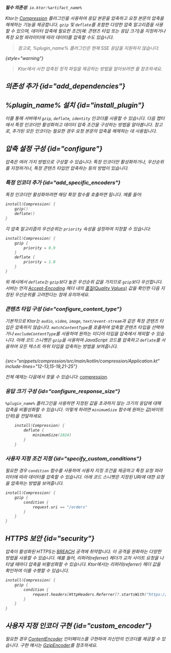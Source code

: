 [//]: # (title: 압축)

<show-structure for="chapter" depth="2"/>
<primary-label ref="server-plugin"/>

<var name="artifact_name" value="ktor-server-compression"/>
<var name="package_name" value="io.ktor.server.plugins.compression"/>
<var name="plugin_name" value="Compression"/>

<tldr>
<p>
<b>필수 의존성</b>: <code>io.ktor:%artifact_name%</code>
</p>
<var name="example_name" value="compression"/>
<include from="lib.topic" element-id="download_example"/>
<include from="lib.topic" element-id="native_server_not_supported"/>
</tldr>

Ktor는 [Compression](https://api.ktor.io/ktor-server/ktor-server-plugins/ktor-server-compression/io.ktor.server.plugins.compression/-compression.html) 플러그인을 사용하여 응답 본문을 압축하고 요청 본문의 압축을 해제하는 기능을 제공합니다. `gzip` 및 `deflate`를 포함한 다양한 압축 알고리즘을 사용할 수 있으며, 데이터 압축에 필요한 조건(예: 콘텐츠 타입 또는 응답 크기)을 지정하거나 특정 요청 파라미터에 따라 데이터를 압축할 수도 있습니다.

> 참고로, %plugin_name% 플러그인은 현재 SSE 응답을 지원하지 않습니다.
>
{style="warning"}

> Ktor에서 사전 압축된 정적 파일을 제공하는 방법을 알아보려면 [](server-static-content.md#precompressed)를 참조하세요.

## 의존성 추가 {id="add_dependencies"}

<include from="lib.topic" element-id="add_ktor_artifact_intro"/>
<include from="lib.topic" element-id="add_ktor_artifact"/>

## %plugin_name% 설치 {id="install_plugin"}

<include from="lib.topic" element-id="install_plugin"/>

이를 통해 서버에서 `gzip`, `deflate`, `identity` 인코더를 사용할 수 있습니다. 다음 챕터에서 특정 인코더만 활성화하고 데이터 압축 조건을 구성하는 방법을 알아봅니다. 참고로, 추가된 모든 인코더는 필요한 경우 요청 본문의 압축을 해제하는 데 사용됩니다.

## 압축 설정 구성 {id="configure"}

압축은 여러 가지 방법으로 구성할 수 있습니다: 특정 인코더만 활성화하거나, 우선순위를 지정하거나, 특정 콘텐츠 타입만 압축하는 등의 방법이 있습니다.

### 특정 인코더 추가 {id="add_specific_encoders"}

특정 인코더만 활성화하려면 해당 확장 함수를 호출하면 됩니다. 예를 들어:

```kotlin
install(Compression) {
    gzip()
    deflate()
}
```

각 압축 알고리즘의 우선순위는 `priority` 속성을 설정하여 지정할 수 있습니다:

```kotlin
install(Compression) {
    gzip {
        priority = 0.9
    }
    deflate {
        priority = 1.0
    }
}
```

위 예시에서 `deflate`는 `gzip`보다 높은 우선순위 값을 가지므로 `gzip`보다 우선합니다. 서버는 먼저 [Accept-Encoding](https://developer.mozilla.org/en-US/docs/Web/HTTP/Headers/Accept-Encoding) 헤더 내의 [품질(Quality Values)](https://developer.mozilla.org/en-US/docs/Glossary/Quality_Values) 값을 확인한 다음 지정된 우선순위를 고려한다는 점에 유의하세요.

### 콘텐츠 타입 구성 {id="configure_content_type"}

기본적으로 Ktor는 `audio`, `video`, `image`, `text/event-stream`과 같은 특정 콘텐츠 타입은 압축하지 않습니다. `matchContentType`를 호출하여 압축할 콘텐츠 타입을 선택하거나 `excludeContentType`를 사용하여 원하는 미디어 타입을 압축에서 제외할 수 있습니다. 아래 코드 스니펫은 `gzip`을 사용하여 JavaScript 코드를 압축하고 `deflate`를 사용하여 모든 텍스트 하위 타입을 압축하는 방법을 보여줍니다.

```kotlin
```

{src="snippets/compression/src/main/kotlin/compression/Application.kt" include-lines="12-13,15-19,21-25"}

전체 예제는 다음에서 찾을 수 있습니다: [compression](https://github.com/ktorio/ktor-documentation/tree/%ktor_version%/codeSnippets/snippets/compression).

### 응답 크기 구성 {id="configure_response_size"}

`%plugin_name%` 플러그인을 사용하면 지정된 값을 초과하지 않는 크기의 응답에 대해 압축을 비활성화할 수 있습니다. 이렇게 하려면 `minimumSize` 함수에 원하는 값(바이트 단위)을 전달하세요.

```kotlin
    install(Compression) {
        deflate {
            minimumSize(1024)
        }
    }

```

### 사용자 지정 조건 지정 {id="specify_custom_conditions"}

필요한 경우 `condition` 함수를 사용하여 사용자 지정 조건을 제공하고 특정 요청 파라미터에 따라 데이터를 압축할 수 있습니다. 아래 코드 스니펫은 지정된 URI에 대한 요청을 압축하는 방법을 보여줍니다.

```kotlin
install(Compression) {
    gzip {
        condition {
            request.uri == "/orders"
        }
    }
}
```

## HTTPS 보안 {id="security"}

압축이 활성화된 HTTPS는 [BREACH](https://en.wikipedia.org/wiki/BREACH) 공격에 취약합니다. 이 공격을 완화하는 다양한 방법을 사용할 수 있습니다. 예를 들어, 리퍼러(referrer) 헤더가 교차 사이트 요청을 나타낼 때마다 압축을 비활성화할 수 있습니다. Ktor에서는 리퍼러(referrer) 헤더 값을 확인하여 이를 수행할 수 있습니다.

```kotlin
install(Compression) {
    gzip {
        condition {
            request.headers[HttpHeaders.Referrer]?.startsWith("https://my.domain/") == true
        }
    }
}
```

## 사용자 지정 인코더 구현 {id="custom_encoder"}

필요한 경우 [ContentEncoder](https://api.ktor.io/ktor-utils/io.ktor.util/-content-encoder/index.html) 인터페이스를 구현하여 자신만의 인코더를 제공할 수 있습니다. 구현 예시는 [GzipEncoder](https://github.com/ktorio/ktor/blob/b5b59ca3ae61601e6175f334e6a1252609638e61/ktor-server/ktor-server-plugins/ktor-server-compression/jvm/src/io/ktor/server/plugins/compression/Encoders.kt#L41)를 참조하세요.